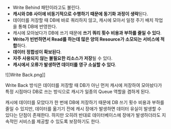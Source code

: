 - Write Behind 패턴이라고도 불린다.
- **캐시와 DB 사이에 비동기적으로 수행하기 때문에 동기화 과정이 생략**된다.
- 데이터를 저장할 때 DB에 바로 쿼리하지 않고, 캐시에 모아서 일정 주기 배치 작업을 통해 DB에 반영한다.
- 캐시에 모아놨다가 DB에 쓰기 때문에 **쓰기 쿼리 횟수 비용과 부하를 줄일 수 있다**.
- **Write가 빈번하면서 Read를 하는데 많은 양의 Resource가 소모되는 서비스에 적합**하다.
- **데이터 정합성이 확보된다**.
- **자주 사용되지 않는 불필요한 리소스가 저장**될 수 있다.
- **캐시에서 오류가 발생하면 데이터를 영구 소실할 수 있다**.

![[Write Back.png]]

Write Back 방식은 데이터를 저장할 때 DB가 아닌 먼저 캐시에 저장하여 모아놨다가 특정 시점마다 DB로 쓰는 방식으로 캐시가 일종의 Queue 역할을 겸하게 된다.

캐시에 데이터를 모았다가 한 번에 DB에 저장하기 때문에 DB 쓰기 횟수 비용과 부하를 줄일 수 있지만, 데이터를 옮기기 전에 캐시 장애가 발생하면 데이터 유실이 발생할 수 있다는 단점이 존재한다.
하지만 오히려 반대로 데이터베이스에 장애가 발생하더라도 지속적인 서비스를 제공할 수 있도록 보장하기도 한다.